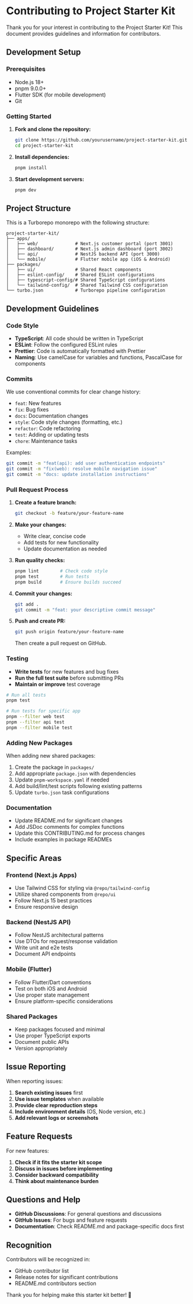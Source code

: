 # Contributing to Project Starter Kit

Thank you for your interest in contributing to the Project Starter Kit! This document provides guidelines and information for contributors.

## Development Setup

### Prerequisites

- Node.js 18+ 
- pnpm 9.0.0+
- Flutter SDK (for mobile development)
- Git

### Getting Started

1. **Fork and clone the repository:**

   ```bash
   git clone https://github.com/yourusername/project-starter-kit.git
   cd project-starter-kit
   ```

2. **Install dependencies:**

   ```bash
   pnpm install
   ```

3. **Start development servers:**

   ```bash
   pnpm dev
   ```

## Project Structure

This is a Turborepo monorepo with the following structure:

```
project-starter-kit/
├── apps/
│   ├── web/              # Next.js customer portal (port 3001)
│   ├── dashboard/        # Next.js admin dashboard (port 3002)
│   ├── api/              # NestJS backend API (port 3000)
│   └── mobile/           # Flutter mobile app (iOS & Android)
├── packages/
│   ├── ui/               # Shared React components
│   ├── eslint-config/    # Shared ESLint configurations
│   ├── typescript-config/# Shared TypeScript configurations
│   └── tailwind-config/  # Shared Tailwind CSS configuration
└── turbo.json            # Turborepo pipeline configuration
```

## Development Guidelines

### Code Style

- **TypeScript**: All code should be written in TypeScript
- **ESLint**: Follow the configured ESLint rules
- **Prettier**: Code is automatically formatted with Prettier
- **Naming**: Use camelCase for variables and functions, PascalCase for components

### Commits

We use conventional commits for clear change history:

- `feat`: New features
- `fix`: Bug fixes
- `docs`: Documentation changes
- `style`: Code style changes (formatting, etc.)
- `refactor`: Code refactoring
- `test`: Adding or updating tests
- `chore`: Maintenance tasks

Examples:
```bash
git commit -m "feat(api): add user authentication endpoints"
git commit -m "fix(web): resolve mobile navigation issue"
git commit -m "docs: update installation instructions"
```

### Pull Request Process

1. **Create a feature branch:**

   ```bash
   git checkout -b feature/your-feature-name
   ```

2. **Make your changes:**
   - Write clear, concise code
   - Add tests for new functionality
   - Update documentation as needed

3. **Run quality checks:**

   ```bash
   pnpm lint        # Check code style
   pnpm test        # Run tests
   pnpm build       # Ensure builds succeed
   ```

4. **Commit your changes:**

   ```bash
   git add .
   git commit -m "feat: your descriptive commit message"
   ```

5. **Push and create PR:**

   ```bash
   git push origin feature/your-feature-name
   ```

   Then create a pull request on GitHub.

### Testing

- **Write tests** for new features and bug fixes
- **Run the full test suite** before submitting PRs
- **Maintain or improve** test coverage

```bash
# Run all tests
pnpm test

# Run tests for specific app
pnpm --filter web test
pnpm --filter api test
pnpm --filter mobile test
```

### Adding New Packages

When adding new shared packages:

1. Create the package in `packages/`
2. Add appropriate `package.json` with dependencies
3. Update `pnpm-workspace.yaml` if needed
4. Add build/lint/test scripts following existing patterns
5. Update `turbo.json` task configurations

### Documentation

- Update README.md for significant changes
- Add JSDoc comments for complex functions
- Update this CONTRIBUTING.md for process changes
- Include examples in package READMEs

## Specific Areas

### Frontend (Next.js Apps)

- Use Tailwind CSS for styling via `@repo/tailwind-config`
- Utilize shared components from `@repo/ui`
- Follow Next.js 15 best practices
- Ensure responsive design

### Backend (NestJS API)

- Follow NestJS architectural patterns
- Use DTOs for request/response validation
- Write unit and e2e tests
- Document API endpoints

### Mobile (Flutter)

- Follow Flutter/Dart conventions
- Test on both iOS and Android
- Use proper state management
- Ensure platform-specific considerations

### Shared Packages

- Keep packages focused and minimal
- Use proper TypeScript exports
- Document public APIs
- Version appropriately

## Issue Reporting

When reporting issues:

1. **Search existing issues** first
2. **Use issue templates** when available
3. **Provide clear reproduction steps**
4. **Include environment details** (OS, Node version, etc.)
5. **Add relevant logs or screenshots**

## Feature Requests

For new features:

1. **Check if it fits the starter kit scope**
2. **Discuss in issues before implementing**
3. **Consider backward compatibility**
4. **Think about maintenance burden**

## Questions and Help

- **GitHub Discussions**: For general questions and discussions
- **GitHub Issues**: For bugs and feature requests
- **Documentation**: Check README.md and package-specific docs first

## Recognition

Contributors will be recognized in:
- GitHub contributor list
- Release notes for significant contributions
- README.md contributors section

Thank you for helping make this starter kit better! 🚀
